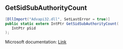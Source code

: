 ## GetSidSubAuthorityCount

```csharp
[DllImport("Advapi32.dll", SetLastError = true)]
public static extern IntPtr GetSidSubAuthorityCount(
   IntPtr pSid
);
```

Microsoft documentation: [Link](https://docs.microsoft.com/en-us/windows/win32/api/securitybaseapi/nf-securitybaseapi-getsidsubauthoritycount)
